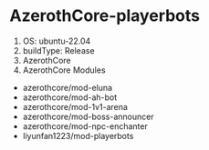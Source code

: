 # AzerothCore-playerbots
1. OS: ubuntu-22.04
2. buildType: Release
3. AzerothCore
4. AzerothCore Modules
  - azerothcore/mod-eluna
  - azerothcore/mod-ah-bot
  - azerothcore/mod-1v1-arena
  - azerothcore/mod-boss-announcer
  - azerothcore/mod-npc-enchanter
  - liyunfan1223/mod-playerbots
